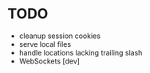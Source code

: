 TODO
====

* cleanup session cookies
* serve local files
* handle locations lacking trailing slash
* WebSockets [dev]
